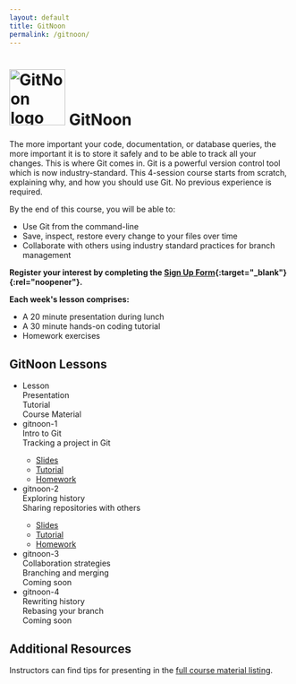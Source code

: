 ```yaml
---
layout: default
title: GitNoon
permalink: /gitnoon/
---
```


# <img src="https://technoon-org.github.io/gitnoon/gitnoon-logo.svg" alt="GitNoon logo" height="100"> GitNoon

The more important your code, documentation, or database queries, the
more important it is to store it safely and to be able to track all
your changes. This is where Git comes in. Git is a powerful version
control tool which is now industry-standard. This 4-session course
starts from scratch, explaining why, and how you should use Git. No
previous experience is required.

By the end of this course, you will be able to:

* Use Git from the command-line
* Save, inspect, restore every change to your files over time
* Collaborate with others using industry standard practices for branch
  management

**Register your interest by completing the [Sign Up
Form](https://docs.google.com/forms/d/e/1FAIpQLSdmqZCS9Fe6wVGb8c_WLskKfjUNG0_3nJELIplfUF_v8_7cUw/viewform?usp=sf_link){:target="_blank"}{:rel="noopener"}.**

**Each week's lesson comprises:**

* A 20 minute presentation during lunch
* A 30 minute hands-on coding tutorial
* Homework exercises

## GitNoon Lessons

<style>
    .responsive-table .col-1 {
        flex-basis: 15%;
    }
    .responsive-table .col-2 {
        flex-basis: 25%;
    }
    .responsive-table .col-3 {
        flex-basis: 35%;
    }
    .responsive-table .col-4 {
        flex-basis: 25%;
    }
</style>
<ul class="responsive-table" style="margin-left: 0;">
    <li class="table-header">
        <div class="col col-1">Lesson</div>
        <div class="col col-2">Presentation</div>
        <div class="col col-3">Tutorial</div>
        <div class="col col-4">Course Material</div>
    </li>
    <li>
        <div class="col col-1">gitnoon-1</div>
        <div class="col col-2">Intro to Git</div>
        <div class="col col-3">Tracking a project in Git</div>
        <div class="col col-4 markdown-content">
            <ul>
                <li><a href="https://technoon-org.github.io/gitnoon/lesson_1/slides.html" target="_blank" rel="noopener">Slides</a></li>
                <li><a href="https://technoon-org.github.io/gitnoon/lesson_1/tutorial.html" target="_blank" rel="noopener">Tutorial</a></li>
                <li><a href="https://technoon-org.github.io/gitnoon/lesson_1/slides.html#/homework" target="_blank" rel="noopener">Homework</a></li>
            </ul>
        </div>
    </li>
    <li>
        <div class="col col-1">gitnoon-2</div>
        <div class="col col-2">Exploring history</div>
        <div class="col col-3">Sharing repositories with others</div>
        <div class="col col-4 markdown-content">
            <ul>
                <li><a href="https://technoon-org.github.io/gitnoon/lesson_2/slides.html" target="_blank" rel="noopener">Slides</a></li>
                <li><a href="https://technoon-org.github.io/gitnoon/lesson_2/tutorial.html" target="_blank" rel="noopener">Tutorial</a></li>
                <li><a href="https://technoon-org.github.io/gitnoon/lesson_2/slides.html#/homework" target="_blank" rel="noopener">Homework</a></li>
            </ul>
        </div>
    </li>
    <li>
        <div class="col col-1">gitnoon-3</div>
        <div class="col col-2">Collaboration strategies</div>
        <div class="col col-3">Branching and merging</div>
        <div class="col col-4 markdown-content">
            Coming soon
        </div>
    </li>
    <li>
        <div class="col col-1">gitnoon-4</div>
        <div class="col col-2">Rewriting history</div>
        <div class="col col-3">Rebasing your branch</div>
        <div class="col col-4 markdown-content">
            Coming soon
        </div>
    </li>
</ul>


## Additional Resources

Instructors can find tips for presenting in the [full course material
listing](https://technoon-org.github.io/gitnoon/).
